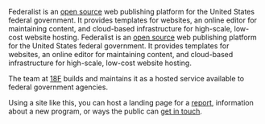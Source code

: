 Federalist is an [open source] web publishing platform for the United States federal government. It provides templates for websites, an online editor for maintaining content, and cloud-based infrastructure for high-scale, low-cost website hosting.
Federalist is an [open source] web publishing platform for the United States federal government. It provides templates for websites, an online editor for maintaining content, and cloud-based infrastructure for high-scale, low-cost website hosting.

The team at [18F] builds and maintains it as a hosted service available to federal government agencies.

Using a site like this, you can host a landing page for a [report](#report),
information about a new program, or ways the public
can [get in touch](#contact).

[open source]: https://github.com/18F/federalist
[18F]: https://18f.gsa.gov/
